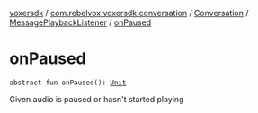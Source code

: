 [voxersdk](../../../index.md) / [com.rebelvox.voxersdk.conversation](../../index.md) / [Conversation](../index.md) / [MessagePlaybackListener](index.md) / [onPaused](./on-paused.md)

# onPaused

`abstract fun onPaused(): `[`Unit`](https://kotlinlang.org/api/latest/jvm/stdlib/kotlin/-unit/index.html)

Given audio is paused or hasn't started playing

